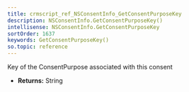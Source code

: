 ```yaml
---
title: crmscript_ref_NSConsentInfo_GetConsentPurposeKey
description: NSConsentInfo.GetConsentPurposeKey()
intellisense: NSConsentInfo.GetConsentPurposeKey
sortOrder: 1637
keywords: GetConsentPurposeKey()
so.topic: reference
---
```



Key of the ConsentPurpose associated with this consent



* **Returns:** String


